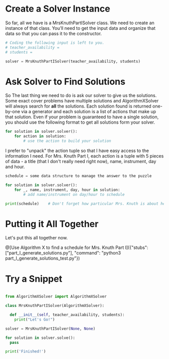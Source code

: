 # Create a Solver Instance

So far, all we have is a MrsKnuthPartISolver class. We need to create an instance of that class. You’ll need to get the input data and organize that data so that you can pass it to the constructor.

```python
# Coding the following input is left to you. 
# teacher_availability = 
# students =

solver = MrsKnuthPartISolver(teacher_availability, students)
```

# Ask Solver to Find Solutions

So The last thing we need to do is ask our solver to give us the solutions. Some exact cover problems have multiple solutions and AlgorithmXSolver will always search for __all__ the solutions. Each solution found is returned one-by-one via a generator and each solution is a list of actions that make up that solution. Even if your problem is guaranteed to have a single solution, you should use the following format to get all solutions form your solver.

```python
for solution in solver.solver():
    for action in solution:
        # use the action to build your solution
```

I prefer to "unpack" the action tuple so that I have easy access to the information I need. For Mrs. Knuth Part I, each action is a tuple with 5 pieces of data - a title (that I don't really need right now), name, instrument, day and hour.

```python
schedule = some data structure to manage the answer to the puzzle

for solution in solver.solver():
    for _, name, instrument, day, hour in solution:
        # add name/instrument on day/hour to schedule

print(schedule)    # Don't forget how particular Mrs. Knuth is about her schedule formatting.
```

# Putting it All Together

Let's put this all together now. 

@[Use Algorithm X to find a schedule for Mrs. Knuth Part I]({"stubs": ["part_I_generate_solutions.py"], "command": "python3 part_I_generate_solutions_test.py"})



# Try a Snippet

```python runnable

from AlgorithmXSolver import AlgorithmXSolver

class MrsKnuthPartISolver(AlgorithmXSolver):

  def __init__(self, teacher_availability, students):
    print("Let's Go!")

solver = MrsKnuthPartISolver(None, None)

for solution in solver.solve():
  pass

print('Finished!')
```


